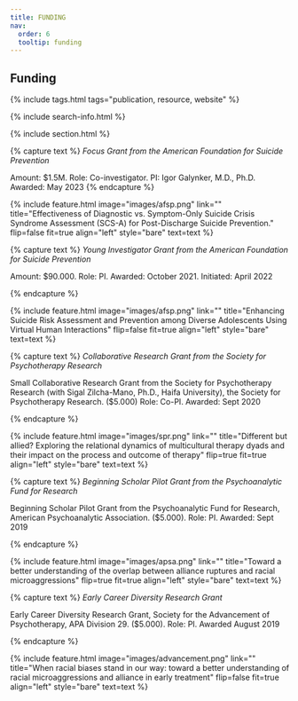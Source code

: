 ```yaml
---
title: FUNDING
nav:
  order: 6
  tooltip: funding
---
```


## Funding



{% include tags.html tags="publication, resource, website" %}

{% include search-info.html %}

{% include section.html %}

{% capture text %}
*Focus Grant from the American Foundation for Suicide Prevention*

Amount: $1.5M. Role: Co-investigator. PI: Igor Galynker, M.D., Ph.D. Awarded: May 2023 
{% endcapture %}

{%
  include feature.html
  image="images/afsp.png"
  link=""
  title="Effectiveness of Diagnostic vs. Symptom-Only Suicide Crisis Syndrome Assessment (SCS-A) for Post-Discharge Suicide Prevention."
  flip=false
  fit=true
  align="left"
  style="bare"
  text=text
%}

{% capture text %}
*Young Investigator Grant from the American Foundation for Suicide Prevention*

Amount: $90.000. Role: PI. Awarded: October 2021. Initiated: April 2022

{% endcapture %}

{%
  include feature.html
  image="images/afsp.png"
  link=""
  title="Enhancing Suicide Risk Assessment and Prevention among Diverse Adolescents Using Virtual Human Interactions"
  flip=false
  fit=true
  align="left"
  style="bare"
  text=text
%}



{% capture text %}
*Collaborative Research Grant from the Society for Psychotherapy Research*

Small Collaborative Research Grant from the Society for Psychotherapy Research (with Sigal Zilcha-Mano, Ph.D., Haifa University), the Society for Psychotherapy Research. ($5.000) Role: Co-PI. Awarded: Sept 2020

{% endcapture %}

{%
  include feature.html
  image="images/spr.png"
  link=""
  title="Different but allied? Exploring the relational dynamics of multicultural therapy dyads and their impact on the process and outcome of therapy"
  flip=true
  fit=true
  align="left"
  style="bare"
  text=text
%}


{% capture text %}
*Beginning Scholar Pilot Grant from the Psychoanalytic Fund for Research*

Beginning Scholar Pilot Grant from the Psychoanalytic Fund for Research, American Psychoanalytic Association. ($5.000). Role: PI. Awarded: Sept 2019

{% endcapture %}

{%
  include feature.html
  image="images/apsa.png"
  link=""
  title="Toward a better understanding of the overlap between alliance ruptures and racial microaggressions"
  flip=true
  fit=true
  align="left"
  style="bare"
  text=text
%}

{% capture text %}
*Early Career Diversity Research Grant*

Early Career Diversity Research Grant, Society for the Advancement of Psychotherapy, APA Division 29. ($5.000). Role: PI. Awarded August 2019

{% endcapture %}

{%
  include feature.html
  image="images/advancement.png"
  link=""
  title="When racial biases stand in our way: toward a better understanding of racial microaggressions and alliance in early treatment"
  flip=false
  fit=true
  align="left"
  style="bare"
  text=text
%}